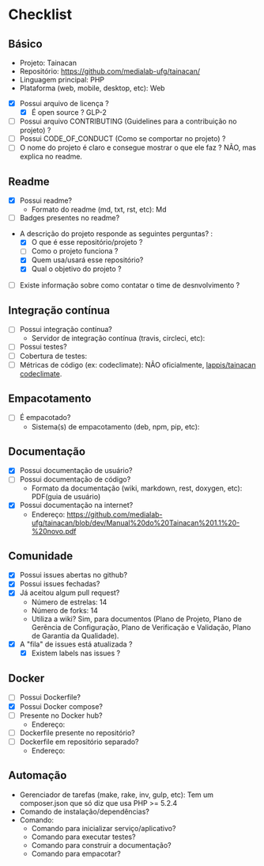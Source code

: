 # Checklist

## Básico
- Projeto: Tainacan
- Repositório: https://github.com/medialab-ufg/tainacan/
- Linguagem principal: PHP
- Plataforma (web, mobile, desktop, etc): Web

- [x] Possui arquivo de licença ?
  - [x] É open source ? GLP-2
  
- [ ] Possui arquivo CONTRIBUTING (Guidelines para a contribuição no projeto) ?
- [ ] Possui CODE_OF_CONDUCT (Como se comportar no projeto) ?
- [ ] O nome do projeto é claro e consegue mostrar o que ele faz ? NÃO, mas explica no readme.

## Readme
- [x] Possui readme?
  - Formato do readme (md, txt, rst, etc): Md
- [ ] Badges presentes no readme?
- A descrição do projeto responde as seguintes perguntas? :
  - [x] O que é esse repositório/projeto ?
  - [ ] Como o projeto funciona ?
  - [x] Quem usa/usará esse repositório?
  - [x] Qual o objetivo do projeto ?
- [ ] Existe informação sobre como contatar o time de desnvolvimento ?

## Integração contínua
- [ ] Possui integração contínua?
    - Servidor de integração contínua (travis, circleci, etc):
- [ ] Possui testes?
- [ ] Cobertura de testes:
- [ ] Métricas de código (ex: codeclimate): NÃO oficialmente, [lappis/tainacan codeclimate](https://codeclimate.com/github/lappis-unb/tainacan).

## Empacotamento
- [ ] É empacotado?
  - Sistema(s) de empacotamento (deb, npm, pip, etc):

## Documentação
- [x] Possui documentação de usuário?
- [ ] Possui documentação de código?
  - Formato da documentação (wiki, markdown, rest, doxygen, etc): PDF(guia de usuário)
- [x] Possui documentação na internet?
  - Endereço: https://github.com/medialab-ufg/tainacan/blob/dev/Manual%20do%20Tainacan%201.1%20-%20novo.pdf

## Comunidade
- [x] Possui issues abertas no github?
- [x] Possui issues fechadas?
- [x] Já aceitou algum pull request?
  - Número de estrelas: 14
  - Número de forks: 14
  - Utiliza a wiki? Sim, para documentos (Plano de Projeto, Plano de Gerência de Configuração, Plano de Verificação e Validação, Plano de Garantia da Qualidade).
- [x] A "fila" de issues está atualizada ?
  - [x] Existem labels nas issues ?

## Docker
- [ ] Possui Dockerfile?
- [x] Possui Docker compose?
- [ ] Presente no Docker hub?
  - Endereço:
- [ ] Dockerfile presente no repositório?
- [ ] Dockerfile em repositório separado?
  - Endereço:

## Automação
- Gerenciador de tarefas (make, rake, inv, gulp, etc): Tem um composer.json que só diz que usa PHP >= 5.2.4
- Comando de instalação/dependências?
- Comando:
  - Comando para inicializar serviço/aplicativo?
  - Comando para executar testes?
  - Comando para construir a documentação?
  - Comando para empacotar?
